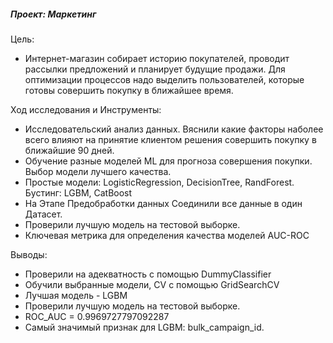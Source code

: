 ##### Проект: Маркетинг
Цель:  
- Интернет-магазин собирает историю покупателей, проводит рассылки предложений и
планирует будущие продажи. Для оптимизации процессов надо выделить пользователей,
которые готовы совершить покупку в ближайшее время. 

Ход исследования и Инструменты:
- Исследовательский анализ данных. Вяснили какие факторы наболее всего влияют на принятие клиентом решения совершить покупку в ближайшие 90 дней.  
- Обучение разные моделей ML для прогноза совершения покупки. Выбор модели лучшего качества.  
- Простые модели: LogisticRegression, DecisionTree, RandForest. Бустинг: LGBM, CatBoost 
- На Этапе Предобработки данных Соединили все данные в один Датасет.
- Проверили лучшую модель на тестовой выборке.
- Ключевая метрика для определения качества моделей AUC-ROC

Выводы:
- Проверили на адекватность с помощью DummyClassifier
- Обучили выбранные модели, CV с помощью GridSearchCV
- Лучшая модель - LGBM
- Проверили лучшую модель на тестовой выборке.
- ROC_AUC = 0.9969727797092287
- Самый значимый признак для LGBM: bulk_campaign_id.
